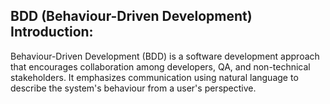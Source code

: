 ﻿## BDD (Behaviour-Driven Development) Introduction: ##

Behaviour-Driven Development (BDD) is a software development approach that encourages collaboration among developers, QA, and non-technical stakeholders. It emphasizes communication using natural language to describe the system's behaviour from a user's perspective.
